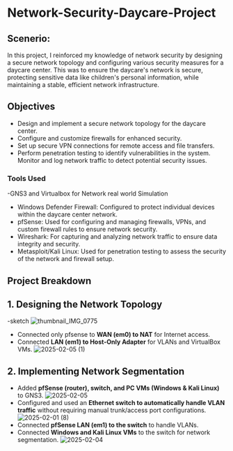 # Network-Security-Daycare-Project

## Scenerio:
In this project, I reinforced my knowledge of network security by designing a secure network topology and configuring various security measures for a daycare center. This was to ensure the daycare's network is secure, protecting sensitive data like children's personal information, while maintaining a stable, efficient network infrastructure.

## Objectives
- Design and implement a secure network topology for the daycare center.
- Configure and customize firewalls for enhanced security.
- Set up secure VPN connections for remote access and file transfers.
- Perform penetration testing to identify vulnerabilities in the system.
 Monitor and log network traffic to detect potential security issues.

### Tools Used
-GNS3 and Virtualbox for Network real world Simulation
- Windows Defender Firewall: Configured to protect individual devices within the daycare center network.
- pfSense: Used for configuring and managing firewalls, VPNs, and custom firewall rules to ensure network security.
- Wireshark: For capturing and analyzing network traffic to ensure data integrity and security.
- Metasploit/Kali Linux: Used for penetration testing to assess the security of the network and firewall setup.

## Project Breakdown

## **1. Designing the Network Topology**
-sketch
![thumbnail_IMG_0775](https://github.com/user-attachments/assets/bab3748e-cb2c-4ff3-aa61-5127d6fe521c)
- Connected only pfsense to **WAN (em0) to NAT** for Internet access.
- Connected **LAN (em1) to Host-Only Adapter** for VLANs and VirtualBox VMs.
 ![2025-02-05 (1)](https://github.com/user-attachments/assets/31137831-57be-4d1f-b795-39375995d952) 

## **2. Implementing Network Segmentation**
- Added **pfSense (router), switch, and PC VMs (Windows & Kali Linux)** to GNS3.
![2025-02-05](https://github.com/user-attachments/assets/581f77b9-a492-4680-8c76-e138149ec623)
- Configured and used an **Ethernet switch to automatically handle VLAN traffic** without requiring manual trunk/access port configurations.
![2025-02-01 (8)](https://github.com/user-attachments/assets/db01030c-d25b-4bff-9b56-7b8bae930c1e)
- Connected **pfSense LAN (em1) to the switch** to handle VLANs.
- Connected **Windows and Kali Linux VMs** to the switch for network segmentation.
![2025-02-04](https://github.com/user-attachments/assets/f64aead3-041f-4168-985f-224dc64b0fb2)




  
